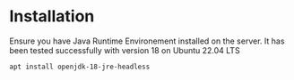 # Installation
Ensure you have Java Runtime Environement installed on the server.
It has been tested successfully with version 18 on Ubuntu 22.04 LTS
```
apt install openjdk-18-jre-headless
```
